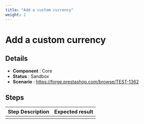 ```yaml
---
title: "Add a custom currency"
weight: 2
---
```


# Add a custom currency
## Details
* **Component** : Core
* **Status** : Sandbox
* **Scenario** : https://forge.prestashop.com/browse/TEST-1362

## Steps
| Step Description | Expected result |
| ----- | ----- |
|  |  |